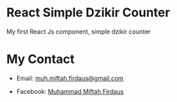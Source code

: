 # React Simple Dzikir Counter
My first React Js component, simple dzikir counter

# My Contact
* Email: [muh.miftah.firdaus@gmail.com](mailto:muh.miftah.firdaus@gmail.com)
+ Facebook: [Muhammad Miftah Firdaus](https://fb.com/miftahfd)
